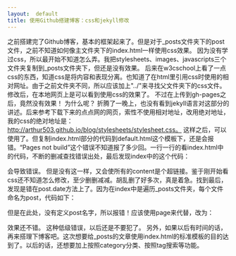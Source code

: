 ```yaml
---
layout:  default
title: 使用Github搭建博客：css和jekyll修改
---
```

之前搭建完了Github博客，基本的框架起来了。但是对于_posts文件夹下的post文件，之前不知道如何像主文件夹下的index.html一样使用css效果。
因为没有学过css，所以最开始不知道怎么弄。我把stylesheets、images、javascripts三个文件夹复制到_posts文件夹下，但还是没有效果。
后来在w3cschool上看了一点css的东西，知道css是将内容和表现分离。也知道了在html里引用css时使用的相对网址。由于之前文件夹不同，所以应该加上"../"来寻找父文件夹下的css文件。修改后，在本地网页上是可以看到使用css的效果了。
不过在上传到gh-pages之后，竟然没有效果！
为什么呢？
折腾了一晚上，也没有看到jekyll语言对这部分的讲述。后来参考下载下来的点点网的网页，索性不使用相对地址，改用绝对地址，我的css的绝对地址是：http://arthur503.github.io/blog/stylesheets/stylesheet.css。
这样之后，可以使用了。但复制index.html部分的代码到default.html这个模板下，还是会报错。“Pages not build”这个错误不知道报了多少回。一行一行的看index.html中的代码，不断的删减查找错误出处，最后发现index中的这个代码：



会导致错误。
但是没有这一样，又会使所有的content是个超链接。鉴于刚开始看css还不知道怎么修改，至少删删减减。胡乱删了好多次，真是着急。找到最后，发现是错在post.date方法上了。因为在index中是遍历_posts文件夹，每个文件命名为post，代码如下：

但是在此处，没有定义post名字，所以报错！应该使用page来代替，改为：


效果还不错。
这种低级错误，以后还是不要犯了。
另外，如果以后有时间的话，再来搭理下博客吧。这次想要给_posts的文章使用index.html的标准模板的目的达到了。以后的话，还想要加上按照category分类、按照tag搜索等功能。